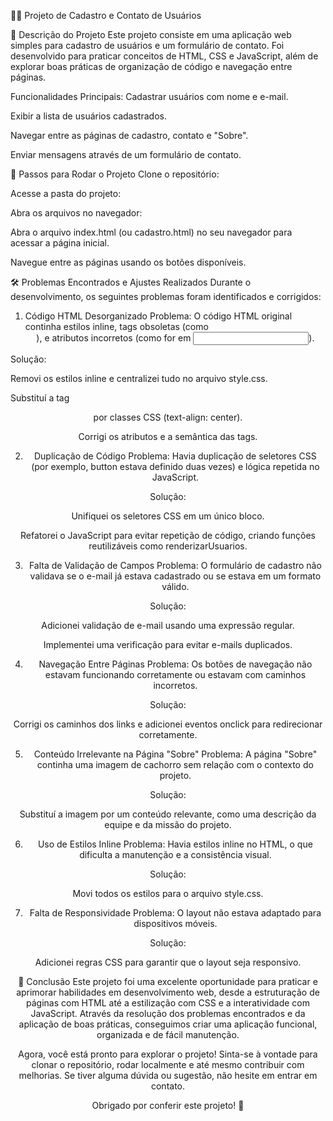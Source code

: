 👨‍💻 Projeto de Cadastro e Contato de Usuários

📝 Descrição do Projeto
Este projeto consiste em uma aplicação web simples para cadastro de usuários e um formulário de contato. Foi desenvolvido para praticar conceitos de HTML, CSS e JavaScript, além de explorar boas práticas de organização de código e navegação entre páginas.

Funcionalidades Principais:
Cadastrar usuários com nome e e-mail.

Exibir a lista de usuários cadastrados.

Navegar entre as páginas de cadastro, contato e "Sobre".

Enviar mensagens através de um formulário de contato.

🚀 Passos para Rodar o Projeto
Clone o repositório:

Acesse a pasta do projeto:

Abra os arquivos no navegador:

Abra o arquivo index.html (ou cadastro.html) no seu navegador para acessar a página inicial.

Navegue entre as páginas usando os botões disponíveis.


🛠 Problemas Encontrados e Ajustes Realizados
Durante o desenvolvimento, os seguintes problemas foram identificados e corrigidos:

1. Código HTML Desorganizado
Problema: O código HTML original continha estilos inline, tags obsoletas (como <center>), e atributos incorretos (como for em <input>).

Solução:

Removi os estilos inline e centralizei tudo no arquivo style.css.

Substituí a tag <center> por classes CSS (text-align: center).

Corrigi os atributos e a semântica das tags.

2. Duplicação de Código
Problema: Havia duplicação de seletores CSS (por exemplo, button estava definido duas vezes) e lógica repetida no JavaScript.

Solução:

Unifiquei os seletores CSS em um único bloco.

Refatorei o JavaScript para evitar repetição de código, criando funções reutilizáveis como renderizarUsuarios.

3. Falta de Validação de Campos
Problema: O formulário de cadastro não validava se o e-mail já estava cadastrado ou se estava em um formato válido.

Solução:

Adicionei validação de e-mail usando uma expressão regular.

Implementei uma verificação para evitar e-mails duplicados.

4. Navegação Entre Páginas
Problema: Os botões de navegação não estavam funcionando corretamente ou estavam com caminhos incorretos.

Solução:

Corrigi os caminhos dos links e adicionei eventos onclick para redirecionar corretamente.

5. Conteúdo Irrelevante na Página "Sobre"
Problema: A página "Sobre" continha uma imagem de cachorro sem relação com o contexto do projeto.

Solução:

Substituí a imagem por um conteúdo relevante, como uma descrição da equipe e da missão do projeto.

6. Uso de Estilos Inline
Problema: Havia estilos inline no HTML, o que dificulta a manutenção e a consistência visual.

Solução:

Movi todos os estilos para o arquivo style.css.

7. Falta de Responsividade
Problema: O layout não estava adaptado para dispositivos móveis.

Solução:

Adicionei regras CSS para garantir que o layout seja responsivo.


🎯 Conclusão
Este projeto foi uma excelente oportunidade para praticar e aprimorar habilidades em desenvolvimento web, desde a estruturação de páginas com HTML até a estilização com CSS e a interatividade com JavaScript. Através da resolução dos problemas encontrados e da aplicação de boas práticas, conseguimos criar uma aplicação funcional, organizada e de fácil manutenção.

Agora, você está pronto para explorar o projeto! Sinta-se à vontade para clonar o repositório, rodar localmente e até mesmo contribuir com melhorias. Se tiver alguma dúvida ou sugestão, não hesite em entrar em contato.

Obrigado por conferir este projeto! 🚀
